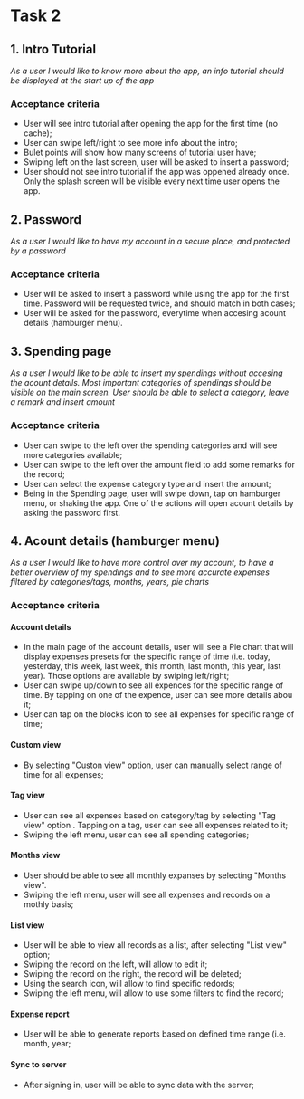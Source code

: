 # Task 2

## 1. Intro Tutorial
*As a user I would like to know more about the app, an info tutorial should be displayed at the start up of the app*
### Acceptance criteria
* User will see intro tutorial after opening the app for the first time (no cache);
* User can swipe left/right to see more info about the intro;
* Bulet points will show how many screens of tutorial user have;
* Swiping left on the last screen, user will be asked to insert a password;
* User should not see intro tutorial if the app was oppened already once. Only the splash screen will be visible every next time user opens the app.


## 2. Password
*As a user I would like to have my account in a secure place, and protected by a password*
### Acceptance criteria
* User will be asked to insert a password while using the app for the first time. Password will be requested twice, and should match in both cases;
* User will be asked for the password, everytime when accesing acount details (hamburger menu).


## 3. Spending page
*As a user I would like to be able to insert my spendings without accesing the acount details. Most important categories of spendings should be visible on the main screen. User should be able to select a category, leave a remark and insert amount*
### Acceptance criteria
* User can swipe to the left over the spending categories and will see more categories available;
* User can swipe to the left over the amount field to add some remarks for the record;
* User can select the expense category type and insert the amount;
* Being in the Spending page, user will swipe down, tap on hamburger menu, or shaking the app. One of the actions will open acount details by asking the password first. 


## 4. Acount details (hamburger menu)
*As a user I would like to have more control over my account, to have a better overview of my spendings and to see more accurate expenses filtered by categories/tags, months, years, pie charts*
### Acceptance criteria

#### Account details
* In the main page of the account details, user will see a Pie chart that will display expenses presets for the specific range of time (i.e. today, yesterday, this week, last week, this month, last month, this year, last year). Those options are available by swiping left/right;
* User can swipe up/down to see all expences for the specific range of time. By tapping on one of the expence, user can see more details abou it;
* User can tap on the blocks icon to see all expenses for specific range of time;

#### Custom view 
* By selecting "Custon view" option, user can manually select range of time for all expenses;


#### Tag view
* User can see all expenses based on category/tag by selecting "Tag view" option . Tapping on a tag, user can see all expenses related to it;
* Swiping the left menu, user can see all spending categories;

#### Months view
* User should be able to see all monthly expanses by selecting "Months view". 
* Swiping the left menu, user will see all expenses and records on a mothly basis;

#### List view
* User will be able to view all records as a list, after selecting "List view" option;
* Swiping the record on the left, will allow to edit it;
* Swiping the record on the right, the record will be deleted;
* Using the search icon, will allow to find specific redords;
* Swiping the left menu, will allow to use some filters to find the record;

#### Expense report
* User will be able to generate reports based on defined time range (i.e. month, year;

#### Sync to server
* After signing in, user will be able to sync data with the server;

















